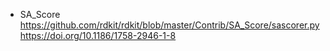 
- SA_Score <br>
https://github.com/rdkit/rdkit/blob/master/Contrib/SA_Score/sascorer.py
https://doi.org/10.1186/1758-2946-1-8  

